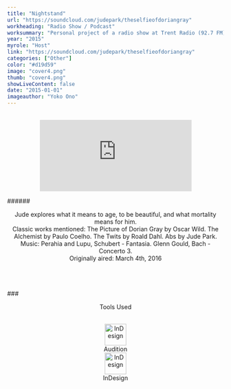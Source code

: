 ```yaml
---
title: "Nightstand"
url: "https://soundcloud.com/judepark/theselfieofdoriangray"
workheading: "Radio Show / Podcast"
worksummary: "Personal project of a radio show at Trent Radio (92.7 FM) during university."
year: "2015"
myrole: "Host"
link: "https://soundcloud.com/judepark/theselfieofdoriangray"
categories: ["Other"]
color: "#d19d59"
image: "cover4.png"
thumb: "cover4.png"
showLiveContent: false
date: "2015-01-01"
imageauthor: "Yoko Ono"
---
```




<br/>

<div style="text-align:center">
<iframe width="70%" height="166" scrolling="no" frameborder="no" allow="autoplay" src="https://w.soundcloud.com/player/?url=https%3A//api.soundcloud.com/tracks/250930450&color=%23ffcc00&auto_play=false&hide_related=false&show_comments=true&show_user=true&show_reposts=false&show_teaser=true"></iframe>
</div>

######<div style="text-align:center">Jude explores what it means to age, to be beautiful, and what mortality means for him.<br/>Classic works mentioned: The Picture of Dorian Gray by Oscar Wild. The Alchemist by Paulo Coelho. The Twits by Roald Dahl. Abs by Jude Park.<br/>Music: Perahia and Lupu, Schubert - Fantasia. Glenn Gould, Bach - Concerto 3.<br/>Originally aired: March 4th, 2016</div>


<br/><br/><br/>
###<div style="text-align:center">Tools Used</div>
<br/>

<div class="tools-grid-img" style="text-align:center">

<div class="grid-img">
<img src="https://66.media.tumblr.com/097119d1d4bf840a3648c26f0df2dbca/26d8e52ace47dd5f-27/s640x960/e2ddf1bc73cfa86ece8fa4bf65a3331581f31349.png" alt="InDesign" width="50"></img>
    <div class="tools-grid-img-description">
     Audition
    </div>
</div>

<div class="grid-img">
<img src="https://66.media.tumblr.com/aab3e12a5e711fdb5a616313754e65cd/tumblr_pwpexqLa9N1taz7avo1_1280.png" alt="InDesign" width="50"></img>
    <div class="tools-grid-img-description">
     InDesign
    </div>
</div>

</div>